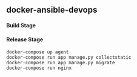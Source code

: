 ## docker-ansible-devops

#### Build Stage



#### Release Stage

```
docker-compose up agent
docker-compose run app manage.py collectstatic
docker-compose run app manage.py migrate
docker-compose run nginx

```